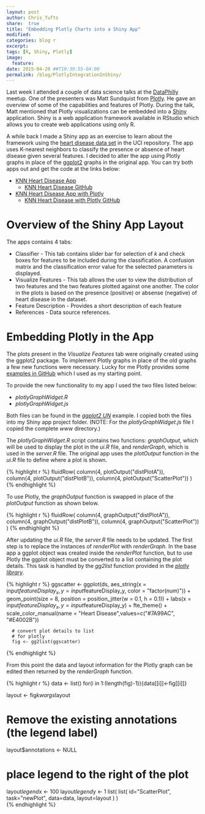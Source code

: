 ```yaml
---
layout: post
author: Chris_Tufts
share:  true
title: "Embedding Plotly Charts into a Shiny App"
modified:
categories: blog r
excerpt:
tags: [R, Shiny, Plotly]
image:
  feature:
date: 2015-04-20 ##T19:39:55-04:00
permalink: /blog/PlotlyIntegrationInShiny/
---
```


Last week I attended a couple of data science talks at the [DataPhilly](http://www.meetup.com/DataPhilly/) meetup.  One of the presenters was Matt Sundquist from [Plotly](https://plot.ly/api/).  He gave an overview of some of the capabilities and features of Plotly.  During the talk, Matt mentioned that Plotly visualizations can be embedded into a [Shiny](http://shiny.rstudio.com/) application.  Shiny is a web application framework available in RStudio which allows you to create web applications using only R.  

A while back I made a Shiny app as an exercise to learn about the framework using the [heart disease data set](https://archive.ics.uci.edu/ml/datasets/Heart+Disease) in the UCI repository. The app uses K-nearest neighbors to classify the presence or absence of heart disease given several features. I decided to alter the app using Plotly graphs in place of the [ggplot2](http://cran.r-project.org/web/packages/ggplot2/index.html) graphs in the original app.  You can try both apps out and get the code at the links below:

* [KNN Heart Disease App](http://miningthedetails.shinyapps.io/knn-dashboard-shiny)
  * [KNN Heart Disease GitHub](https://github.com/ctufts/knn-dashboard-shiny)
* [KNN Heart Disease App with Plotly](http://miningthedetails.shinyapps.io/knn-dashboard-shiny-plotly)
  * [KNN Heart Disease with Plotly GitHub](https://github.com/ctufts/knn-dashboard-shiny-plotly)

# Overview of the Shiny App Layout
The apps contains 4 tabs: 

* Classifier - This tab contains slider bar for selection of <i>k</i> and check boxes for features to be included during the classification.  A confusion matrix and the classification error value for the selected parameters is displayed.
* Visualize Features - This tab allows the user to view the distribution of two features and the two features plotted against one another.  The color in the plots is based on the presence (positive) or absense (negative) of heart disease in the dataset.
* Feature Description - Provides a short description of each feature
* References - Data source references.

# Embedding Plotly in the App
The plots present in the <i>Visualize Features</i> tab were originally created using the ggplot2 package.  To implement Plotly graphs in place of the old graphs a few new functions were necessary. Lucky for me Plotly provides some [examples in GitHub](https://github.com/chriddyp/plotly-shiny) which I used as my starting point.  

To provide the new functionality to my app I used the two files listed below:

* <i>plotlyGraphWidget.R</i>
* <i>plotlyGraphWidget.js</i>
 
Both files can be found in the [<i>ggplot2 UN</i>](https://github.com/chriddyp/plotly-shiny/blob/master/ggplot2/UN) example.  I copied both the files into my Shiny app project folder. (NOTE: For the <i>plotlyGraphWidget.js</i> file I copied the complete <i>www</i> directory.)


The <i>plotlyGraphWidget.R</i> script contains two functions: <i>graphOutput</i>, which will be used to display the plot in the <i>ui.R</i> file, and <i>renderGraph</i>, which is used in the <i>server.R</i> file. The original app uses the <i>plotOutput</i> function in the <i>ui.R</i> file to define where a plot is shown.  

{% highlight r %}
fluidRow(
          column(4, plotOutput("distPlotA")),                              
          column(4, plotOutput("distPlotB")),
          column(4, plotOutput("ScatterPlot"))
        )
{% endhighlight %}

To use Plotly, the <i>graphOutput</i> function is swapped in place of the <i>plotOutput</i> function as shown below.

{% highlight r %}
fluidRow(
          column(4, graphOutput("distPlotA")),                              
          column(4, graphOutput("distPlotB")),
          column(4, graphOutput("ScatterPlot"))
        )
{% endhighlight %}

After updating the <i>ui.R</i> file, the <i>server.R</i> file needs to be updated.  The first step is to replace the instances of <i>renderPlot</i> with <i>renderGraph</i>. In the base app a ggplot object was created inside the <i>renderPlot</i> function, but to use Plotly the ggplot object must be converted to a list containing the plot details.  This task is handled by the <i>gg2list</i> function provided in the [<i>plotly library</i>](https://plot.ly/r/getting-started/).

{% highlight r %}
 ggscatter <- ggplot(ds, aes_string(x = input$featureDisplay_x, 
                          y = input$featureDisplay_y, 
                          color = "factor(num)")) + 
      geom_point(size = 8, position = position_jitter(w = 0.1, h = 0.1)) + 
      labs(x = input$featureDisplay_x,
           y = input$featureDisplay_y) +
      fte_theme() + 
      scale_color_manual(name = "Heart Disease",values=c("#7A99AC", "#E4002B")) 
  
      # convert plot details to list
      # for plotly
      fig <- gg2list(ggscatter)
{% endhighlight %}

From this point the data and layout information for the Plotly graph can be edited then returned by the <i>renderGraph</i> function. 

{% highlight r %}
data <- list()
for(i in 1:(length(fig)-1)){data[[i]]<-fig[[i]]}

layout <- fig$kwargs$layout
# Remove the existing annotations (the legend label)        
layout$annotations <- NULL 

# place legend to the right of the plot
layout$legend$x <- 100
layout$legend$y <- 1
list(
   list(
        id="ScatterPlot",
        task="newPlot",
        data=data,
        layout=layout
      )
    )      
{% endhighlight %}


[jekyll-gh]: https://github.com/jekyll/jekyll
[jekyll]:    http://jekyllrb.com

